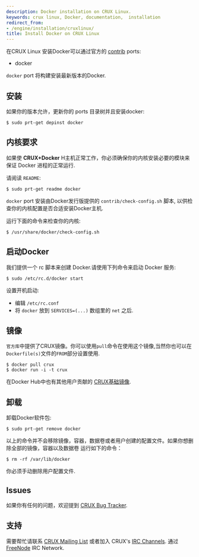 ```yaml
---
description: Docker installation on CRUX Linux.
keywords: crux linux, Docker, documentation,  installation
redirect_from:
- /engine/installation/cruxlinux/
title: Install Docker on CRUX Linux
---
```


在CRUX Linux 安装Docker可以通过官方的
 [contrib](http://crux.nu/portdb/?a=repo&q=contrib) ports:

- docker

`docker` port 将构建安装最新版本的Docker.


## 安装

如果你的版本允许，更新你的 ports 目录树并且安装docker:

    $ sudo prt-get depinst docker


## 内核要求

如果使 **CRUX+Docker** H主机正常工作，你必须确保你的内核安装必要的模块来保证 Docker 进程的正常运行.

请阅读 `README`:

    $ sudo prt-get readme docker

`docker` port 安装由Docker发行版提供的 `contrib/check-config.sh` 脚本,
以供检查你的内核配置是否合适安装Docker主机.

运行下面的命令来检查你的内核:

    $ /usr/share/docker/check-config.sh

## 启动Docker

我们提供一个 rc 脚本来创建 Docker.请使用下列命令来启动 Docker 服务:

    $ sudo /etc/rc.d/docker start

设置开机启动:

 - 编辑 `/etc/rc.conf`
 - 将 `docker` 放到 `SERVICES=(...)` 数组里的 `net` 之后.

## 镜像

`官方库`中提供了CRUX镜像。你可以使用`pull`命令在使用这个镜像,当然你也可以在
`Dockerfile(s)`文件的`FROM`部分设置使用.

    $ docker pull crux
    $ docker run -i -t crux

在Docker Hub中也有其他用户贡献的 [CRUX基础镜像](https://hub.docker.com/_/crux/).


## 卸载

卸载Docker软件包:

    $ sudo prt-get remove docker

以上的命令并不会移除镜像，容器，数据卷或者用户创建的配置文件。如果你想删除全部的镜像，容器以及数据卷
运行如下的命令：

    $ rm -rf /var/lib/docker

你必须手动删除用户配置文件.

## Issues

如果你有任何的问题，欢迎提到
[CRUX Bug Tracker](http://crux.nu/bugs/).

## 支持

需要帮忙请联系 [CRUX Mailing List](http://crux.nu/Main/MailingLists)
或者加入 CRUX's [IRC Channels](http://crux.nu/Main/IrcChannels). 通过
[FreeNode](http://freenode.net/) IRC Network.
